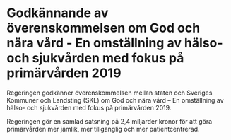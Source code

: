 # Godkännande av överenskommelsen om God och nära vård - En omställning av hälso- och sjukvården med fokus på primärvården 2019

Regeringen godkänner överenskommelsen mellan staten och Sveriges Kommuner och Landsting (SKL) om God och nära vård – En omställning av hälso\- och sjukvården med fokus på primärvården 2019\.


Regeringen gör en samlad satsning på 2,4 miljarder kronor för att göra primärvården mer jämlik, mer tillgänglig och mer patientcentrerad.
